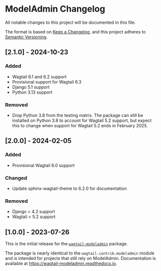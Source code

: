 # ModelAdmin Changelog

All notable changes to this project will be documented in this file.

The format is based on [Keep a Changelog](https://keepachangelog.com/en/1.0.0/),
and this project adheres to [Semantic Versioning](https://semver.org/spec/v2.0.0.html).

## [2.1.0] - 2024-10-23

### Added

- Wagtail 6.1 and 6.2 support
- Provisional support for Wagtail 6.3
- Django 5.1 support
- Python 3.13 support

### Removed

- Drop Python 3.8 from the testing matrix. The package can still be installed on Python 3.8 to account for Wagtail 5.2 support, but expect this to change when support for Wagtail 5.2 ends in February 2025.

## [2.0.0] - 2024-02-05

### Added

- Provisional Wagtail 6.0 support

### Changed

- Update sphinx-wagtail-theme to 6.2.0 for documentation

### Removed

- Django < 4.2 support
- Wagtail < 5.2 support

## [1.0.0] - 2023-07-26

This is the initial release for the [`wagtail-modeladmin`](https://pypi.org/project/wagtail-modeladmin) package.

The package is nearly identical to the `wagtail.contrib.modeladmin` module and is intended for projects that still rely on ModelAdmin. Documentation is available at https://wagtail-modeladmin.readthedocs.io.

<!-- TEMPLATE - keep below to copy for new releases -->
<!--


## [x.y.z] - YYYY-MM-DD

### Added

- ...

### Changed

- ...

### Removed

- ...

-->
